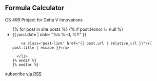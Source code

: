 

## Formula Calculator
CS 499 Project for Delta V Innovations

  <ul class="post-list">
    {% for post in site.posts %}
    {% if post.Honor != null %}
        <li>
        <span class="post-meta">{{ post.date | date: "%b %-d, %Y" }}</span>

        <a class="post-link" href="{{ post.url | relative_url }}">{{ post.title | escape }}</a>

      </li>
    {% endif %}
    {% endfor %}
  </ul>

  <p class="rss-subscribe">subscribe <a href="{{ "/feed.xml" | relative_url }}">via RSS</a></p>
